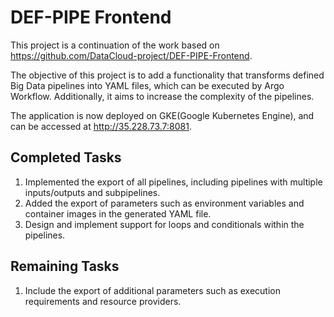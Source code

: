 # DEF-PIPE Frontend

This project is a continuation of the work based on https://github.com/DataCloud-project/DEF-PIPE-Frontend.

The objective of this project is to add a functionality that transforms defined Big Data pipelines into YAML files, which can be executed by Argo Workflow. Additionally, it aims to increase the complexity of the pipelines.

The application is now deployed on GKE(Google Kubernetes Engine), and can be accessed at http://35.228.73.7:8081.

## Completed Tasks

1. Implemented the export of all pipelines, including pipelines with multiple inputs/outputs and subpipelines.
2. Added the export of parameters such as environment variables and container images in the generated YAML file.
3. Design and implement support for loops and conditionals within the pipelines.

## Remaining Tasks

1. Include the export of additional parameters such as execution requirements and resource providers.
